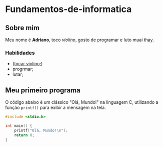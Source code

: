 # Fundamentos-de-informatica
## Sobre mim
Meu nome é **Adriano**, toco *violino*, gosto de programar e luto muai thay.

### Habilidades
- ([tocar violino;](https://comotocarviolino.com.br/))
- progrmar;
- lutar;

## Meu primeiro programa
O código abaixo é um clássico "Olá, Mundo!" na linguagem C, utilizando a função `printf()` para exibir a mensagem na tela.

```c
#include <stdio.h>

int main() {
    printf("Olá, Mundo!\n");
    return 0;
}

```